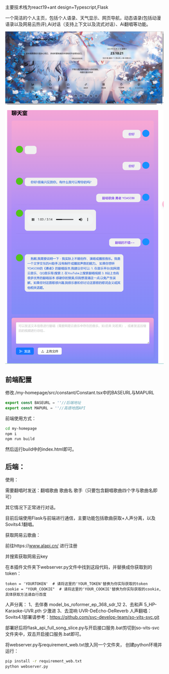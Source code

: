 #

主要技术栈为react19+ant design+Typescript,Flask

一个简洁的个人主页，包括个人语录、天气显示、网页导航，动态语录(包括动漫语录以及网易云热评),Ai对话（支持上下文以及流式对话）、Ai翻唱等功能。

![主页图片](./photo/homepage1.png)

![Ai对话翻唱](./photo/聊天室.png)

## 前端配置

修改./my-homepage/src/constant/Constant.tsx中的BASEURL与MAPURL

```ts
export const BASEURL = ''//后端地址
export const MAPURL = ''//高德地图API
```

前端使用方式：

```bash
cd my-homepage
npm i
npm run build
```

然后运行build中的index.html即可。

## 后端：

使用：

需要翻唱时发送：翻唱歌曲 歌曲名 歌手（只要包含翻唱歌曲四个字与歌曲名即可）

其它情况下正常进行对话。


目前后端使用Flask与前端进行通信，主要功能包括歌曲获取+人声分离，以及Sovits4.1翻唱。

获取网易云歌曲：

前往https://www.alapi.cn/ 进行注册

并搜索获取网易云key

在本插件文件夹下webserver.py文件中找到这段代码，并替换成你获取到的token：
```
token = 'YOURTOKEN'  # 请将这里的'YOUR_TOKEN'替换为你实际获取的token
cookie = "YOUR_COOKIE"  # 请将这里的'YOUR_COOKIE'替换为你实际获取的cookie,具体获取方法请自行百度
```

人声分离：
1、去伴奏 model_bs_roformer_ep_368_sdr_12
2、去和声 5_HP-Karaoke-UVR.pth 少激进
3、去混响 UVR-DeEcho-DeReverb
人声翻唱：
Sovits4.1部署请参考：https://github.com/svc-develop-team/so-vits-svc.git

部署好后将flask_api_full_song_slice.py与开启接口服务.bat剪切到so-vits-svc文件夹中，双击开启接口服务.bat即可。

将webserver.py与requirement_web.txt放入同一个文件夹，
创建python环境并运行：
```bash
pip install -r requirement_web.txt
python webserver.py
```
